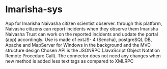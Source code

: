 # Imarisha-sys
App for Imarisha Naivasha citizen scientist observer. through this platform, Naivasha citizens can report incidents when they observe them
Imarisha Naivasha Trust can work on the reported incidents and update the portal (app) accordingly.
Use is made of extJS- 4 (Sencha), postgreSQL DB, Apache and MapServer for Windows in the background and the MVC structure design
Chosen API is the JSONRPC (JavaScript Object Notation Remote Procedure Call).  The connector does not need any changes when new method is added
less text tags as compared to XMLRPC
